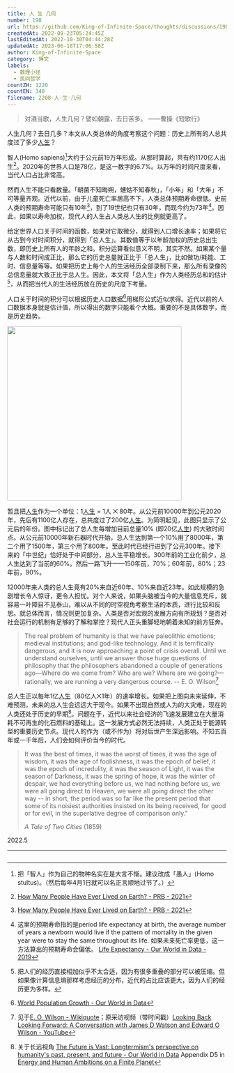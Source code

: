 ```yaml
---
title: 人 生 几何
number: 198
url: https://github.com/King-of-Infinite-Space/thoughts/discussions/198
createdAt: 2022-08-23T05:24:45Z
lastEditedAt: 2022-10-30T04:44:28Z
updatedAt: 2023-06-18T17:06:58Z
author: King-of-Infinite-Space
category: 博文
labels:
  - 数理小径
  - 民间哲学
countZH: 1220
countEN: 340
filename: 2208-人-生-几何
---
```


> 对酒当歌，人生几何？譬如朝露，去日苦多。
> ——曹操《短歌行》

人生几何？去日几多？本文从人类总体的角度考察这个问题：历史上所有的人总共度过了多少<u>人生</u>？

智人(Homo sapiens)[^sapiens]大约于公元前19万年形成。从那时算起，共有约1170亿人出生[^births]。2020年的世界人口是78亿，是这一数字的6.7%。以万年的时间尺度来看，当代人口占比非常高。

然而人生不能只看数量。「朝菌不知晦朔，蟪蛄不知春秋」，「小年」和「大年」不可等量齐观。近代以前，由于儿童死亡率居高不下，人类总体预期寿命很低。史前人类的预期寿命可能只有10年[^births]，到了19世纪也只有30年，而现今约为73年[^expectancy]。因此，如果以寿命加权，现代人的人生占人类总人生的比例就更高了。

给定世界人口关于时间的函数，如果对它取微分，就得到人口增长速率；如果将它从古到今对时间积分，就得到「总人生」。其数值等于以年龄加权的历史总出生数，即历史上所有人的年龄之和。积分运算看似意义不明，其实不然。如果某个量与人数和时间成正比，那么它的历史总量就正比于「总人生」，比如做功/耗能、工时、信息量等等。如果把历史上每个人的生活经历全部录制下来，那么所有录像的总信息量就大致正比于总人生。因此，本文将「总人生」作为人类经历总和的估计[^sum]，从而把当代人的生活经历放在历史的尺度下考量。

人口关于时间的积分可以根据历史人口数据[^population]用梯形公式近似求得。近代以前的人口数据本身就是估计值，所以得出的数字只能看个大概。重要的不是具体数字，而是历史趋势。

<img src="https://cdn.jsdelivr.net/gh/King-of-Infinite-Space/image-host/2022/population_integral_2.png" width="400px">

暂且把<u>人生</u>作为一个单位：1<u>人生</u> = 1人 ⨉ 80年。从公元前10000年到公元2020年，先后有1100亿人存在，总共度过了200亿<u>人生</u>。为简明起见，此图只显示了公元后的年份。图中标记出了总人生每增加目前总量10% (即20亿<u>人生</u>) 的大致时间点。从公元前10000年新石器时代开始，总人生达到第一个10%用了8000年，第二个用了1500年，第三个用了800年。至此时代已经行进到了公元300年。接下来的「中世纪」恰好处于中间部分，总人生平稳增长。300年前的工业化前夕，总人生达到了当前的60%。然后一路飞升——150年前，70%；60年前，80%；23年前，90%。

<!-- 以年龄加权的历史总出生数的计算方法是：每年的出生人口 ⨉ 当时的预期寿命或当前年龄，再累计求和；每年的出生人口 = 人口 ⨉ 出生率。本文参考了人口、出生率、预期寿命的历史数据[^births][^expectancy]，以公元1年为初始值，用插值法近似计算（假定每段时期内人口指数增长、出生率和预期寿命线性变化）。 -->

<!-- <img src="https://cdn.jsdelivr.net/gh/King-of-Infinite-Space/image-host/2022/total_lifetime.png" width="400px"> -->

<!-- 截至2020年，那么历史上的1170亿人总共度过了250亿*人生*。这里面近代的比例出奇地高——50%发生在近440年，40%发生在近260年，30%发生在近140年，20%发生在近80年，10%发生在近45年。公元前的漫长历史只占3%。 -->

12000年来人类的总人生竟有20%来自近60年、10%来自近23年。如此规模的急剧增长令人惊讶，更令人担忧。对个人来说，如果头脑被当今的大量信息充斥，就容易一叶障目不见泰山，难以从不同的时空视角考察生活的本质，进行比较和反思。就总体而言，情况则更加复杂。人类是否对宏观的发展方向有所规划？是否对社会运行的机制有足够的了解和掌控？现代人正头重脚轻地朝着未知的前方狂奔。

>The real problem of humanity is that we have paleolithic emotions; medieval institutions; and god-like technology. And it is terrifically dangerous, and it is now approaching a point of crisis overall. Until we understand ourselves, until we answer those huge questions of philosophy that the philosophers abandoned a couple of generations ago—Where do we come from? Who are we? Where are we going?—rationally,  we are running a very dangerous course.
-- E. O. Wilson[^wilson]

总人生正以每年1亿<u>人生</u>（80亿人⨉1年）的速率增长。如果把上图向未来延伸，不难预测，未来的总人生会远远大于现今。如果不出现自然或人为的大灾难，现在的人类还处于历史的早期[^future]。问题在于，近代以来社会经济的飞速发展建立在大量消耗不可再生的化石燃料的基础上。这一发展方式必然无法持续，人类正处于能源转型的重要历史节点。现代人的作为（或不作为）将对后世产生深远影响。不知五百年或一千年后，人们会如何评价当今的时代。

> It was the best of times, it was the worst of times, it was the age of wisdom, it was the age of foolishness, it was the epoch of belief, it was the epoch of incredulity, it was the season of Light, it was the season of Darkness, it was the spring of hope, it was the winter of despair, we had everything before us, we had nothing before us, we were all going direct to Heaven, we were all going direct the other way -- in short, the period was so far like the present period that some of its noisiest authorities insisted on its being received, for good or for evil, in the superlative degree of comparison only."
> 
> *A Tale of Two Cities* (1859)


2022.5

---

[^births]: [How Many People Have Ever Lived on Earth? - PRB - 2021](https://www.prb.org/articles/how-many-people-have-ever-lived-on-earth/)

<!-- [^wilson2]: 难怪生物学家E. O. Wilson说20世纪人口增长的方式更像细菌而非灵长类 [E. O. Wilson - Wikiquote](https://en.wikiquote.org/wiki/E._O._Wilson) -->

[^population]: [World Population Growth - Our World in Data](https://ourworldindata.org/world-population-growth)

[^sapiens]: 把「智人」作为自己的物种名实在是大言不惭。建议改成「愚人」(Homo stultus)。（然后每年4月1日就可以名正言顺地过节了。）

[^expectancy]: 这里的预期寿命指的是period life expectancy at birth, the average number of years a newborn would live if the pattern of mortality in the given year were to stay the same throughout its life. 如果未来死亡率更低，这一方法算出的预期寿命会偏低。 [Life Expectancy - Our World in Data - 2019](https://ourworldindata.org/life-expectancy#rising-life-expectancy-around-the-world)

[^future]:关于长远视角
 [The Future is Vast: Longtermism's perspective on humanity's past, present, and future - Our World in Data](https://ourworldindata.org/longtermism)
 Appendix D5 in [Energy and Human Ambitions on a Finite Planet](https://escholarship.org/uc/item/9js5291m)

[^sum]: 把人们的经历直接相加似乎不太合适，因为有很多重叠的部分可以被压缩。但如果像计算信息熵那样考虑经历的分布，近代的占比应该更大，因为人们的经历更为多样。

[^wilson]: 见于[E. O. Wilson - Wikiquote](https://en.wikiquote.org/wiki/E._O._Wilson)；原采访视频（带时间戳）[Looking Back Looking Forward: A Conversation with James D Watson and Edward O Wilson - YouTube](https://youtu.be/N8_W2cBAO7s?t=3090)
<img src='https://count.lnfinite.space/post/49.svg?plus=1' width='0' height='0' />